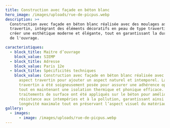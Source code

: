 ```yaml
---
title: Construction avec façade en béton blanc
hero_image: /images/uploads/rue-de-picpus.webp
description: >+
  Construction avec façade en béton blanc réalisée avec des moulages aspect
  travertin, intégrant des éléments décoratifs en peau de type travertin pour
  créer une esthétique moderne et élégante, tout en garantissant la durabilité
  de l'ouvrage.

caracteristiques:
  - block_title: Maitre d’ouvrage
    block_value: SIEMP
  - block_title: Adresse
    block_value: Paris 12e
  - block_title: Spécificités techniques
    block_value: Construction avec façade en béton blanc réalisée avec des moulages
      aspect travertin pour ajouter un aspect naturel et intemporel. La peau de
      travertin a été soigneusement posée pour assurer une adhérence optimale
      tout en maintenant une isolation thermique et phonique efficace. Des
      traitements de surface ont été appliqués sur le béton pour améliorer sa
      résistance aux intempéries et à la pollution, garantissant ainsi une
      longévité maximale tout en préservant l’aspect visuel du matériau.
gallery:
  - images:
      - image: /images/uploads/rue-de-picpus.webp
---
```

